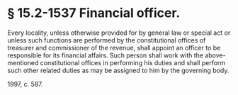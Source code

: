 # § 15.2-1537 Financial officer.

<p>Every locality, unless otherwise provided for by general law or special act or unless such functions are performed by the constitutional offices of treasurer and commissioner of the revenue, shall appoint an officer to be responsible for its financial affairs. Such person shall work with the above-mentioned constitutional offices in performing his duties and shall perform such other related duties as may be assigned to him by the governing body.</p><p>1997, c. 587.</p>